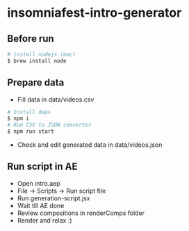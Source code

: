 # insomniafest-intro-generator

## Before run

```bash
# install nodejs (mac)
$ brew install node
```

## Prepare data
- Fill data in data/videos.csv
```bash
# Install deps
$ npm i
# Run CSV to JSON converter
$ npm run start
```
- Check and edit generated data in data/videos.json

## Run script in AE
- Open intro.aep
- File -> Scripts -> Run script file
- Run generation-script.jsx
- Wait till AE done
- Review compositions in renderComps folder
- Render and relax :)
